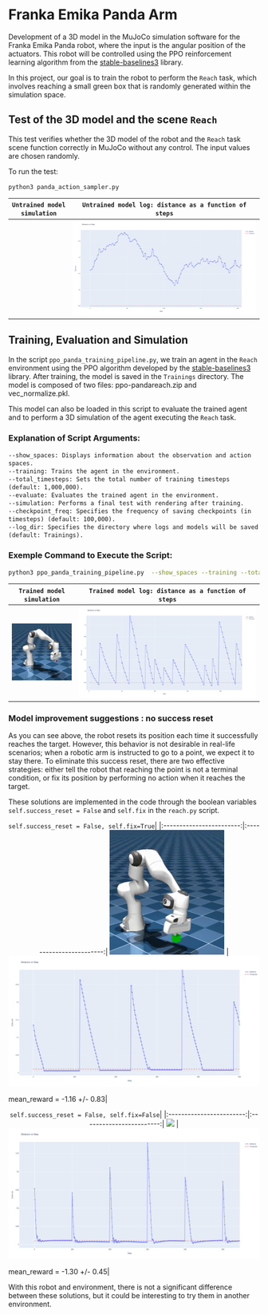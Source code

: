 # Franka Emika Panda Arm

Development of a 3D model in the MuJoCo simulation software for the Franka Emika Panda robot, where the input is the angular position of the actuators. This robot will be controlled using the PPO reinforcement learning algorithm from the [stable-baselines3](https://github.com/DLR-RM/stable-baselines3) library. 

In this project, our goal is to train the robot to perform the `Reach` task, which involves reaching a small green box that is randomly generated within the simulation space.


## Test of the 3D model and the scene `Reach`

This test verifies whether the 3D model of the robot and the `Reach` task scene function correctly in MuJoCo without any control. The input values are chosen randomly.

To run the test:

```bash
python3 panda_action_sampler.py 
```

<div align="center">

`Untrained model simulation` | `Untrained model log: distance as a function of steps`|
|:------------------------:|:------------------------:|
<img src="/pictures/FrankaEmikaPandaArm/panda_simu_test.gif" alt="" width="230"/> | <img src="/pictures/FrankaEmikaPandaArm/panda_log_untrained.png" alt="" width=""/>| 

</div> 

## Training, Evaluation and Simulation

In the script `ppo_panda_training_pipeline.py`, we train an agent in the `Reach` environment using the PPO algorithm developed by the [stable-baselines3](https://github.com/DLR-RM/stable-baselines3) library. After training, the model is saved in the `Trainings` directory. The model is composed of two files: ppo-pandareach.zip and vec_normalize.pkl.

This model can also be loaded in this script to evaluate the trained agent and to perform a 3D simulation of the agent executing the `Reach` task.


### Explanation of Script Arguments:
    
    --show_spaces: Displays information about the observation and action spaces.
    --training: Trains the agent in the environment.
    --total_timesteps: Sets the total number of training timesteps (default: 1,000,000).
    --evaluate: Evaluates the trained agent in the environment.
    --simulation: Performs a final test with rendering after training.
    --checkpoint_freq: Specifies the frequency of saving checkpoints (in timesteps) (default: 100,000).
    --log_dir: Specifies the directory where logs and models will be saved (default: Trainings).

### Exemple Command to Execute the Script: 

```bash
python3 ppo_panda_training_pipeline.py  --show_spaces --training --total_timesteps 2000000 --evaluate --simulation 
```
<div align="center">

`Trained model simulation`|`Trained model log: distance as a function of steps`|
|:------------------------:|:------------------------:|  
<img src="/pictures/FrankaEmikaPandaArm/panda_simu_trained.gif" alt="" width="230"/> | <img src="/pictures/FrankaEmikaPandaArm/panda_log_trained.png" alt="" width=""/>

</div>

### Model improvement suggestions : no success reset

As you can see above, the robot resets its position each time it successfully reaches the target. However, this behavior is not desirable in real-life scenarios; when a robotic arm is instructed to go to a point, we expect it to stay there. To eliminate this success reset, there are two effective strategies: either tell the robot that reaching the point is not a terminal condition, or fix its position by performing no action when it reaches the target.

These solutions are implemented in the code through the boolean variables `self.success_reset = False` and `self.fix` in the `reach.py` script.

<div align="center">

`self.success_reset = False, self.fix=True`|
|:------------------------:|:------------------------:|
<img src="/pictures/FrankaEmikaPandaArm/panda_simu_trained_no_success_reset_fix.gif" width = "230"/> | <img src="/pictures/FrankaEmikaPandaArm/panda_log_trained_no_success_reset_fix.png"/>

</div>

mean_reward = -1.16 +/- 0.83|

<div align="center">

`self.success_reset = False, self.fix=False`|
|:------------------------:|:------------------------:|
<img src="/pictures/FrankaEmikaPandaArm/panda_simu_trained_no_success_reset.gif" width = "230"> | <img src="/pictures/FrankaEmikaPandaArm/pand_log_trained_no_success_reset.png"/>


</div>

mean_reward = -1.30 +/- 0.45|

With this robot and environment, there is not a significant difference between these solutions, but it could be interesting to try them in another environment. 